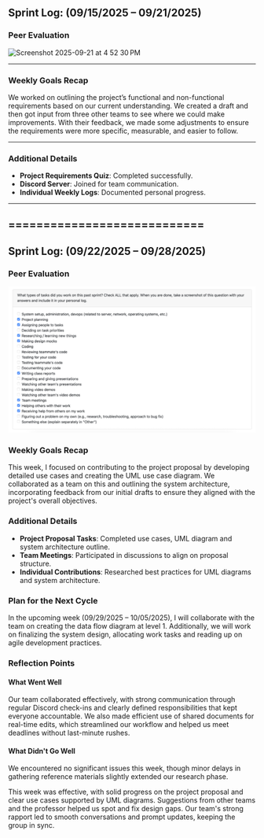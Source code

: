## Sprint Log: (09/15/2025 – 09/21/2025)

### Peer Evaluation
<img width="936" height="542" alt="Screenshot 2025-09-21 at 4 52 30 PM" src="https://github.com/user-attachments/assets/00423013-e9e4-48b1-b146-89655ae275ef" />

---

### Weekly Goals Recap
We worked on outlining the project’s functional and non-functional requirements based on our current understanding. We created a draft and then got input from three other teams to see where we could make improvements.
With their feedback, we made some adjustments to ensure the requirements were more specific, measurable, and easier to follow.

---

### Additional Details
- **Project Requirements Quiz**: Completed successfully.
- **Discord Server**: Joined for team communication.
- **Individual Weekly Logs**: Documented personal progress.

---
## ============================

## Sprint Log: (09/22/2025 – 09/28/2025)

### Peer Evaluation
![alt text](../peer_eval_screenshots/28-09-2025_PeerEval_Puneet_Maan.png)

### Weekly Goals Recap
This week, I focused on contributing to the project proposal by developing detailed use cases and creating the UML use case diagram. We collaborated as a team on this and outlining the system architecture, incorporating feedback from our initial drafts to ensure they aligned with the project's overall objectives.

### Additional Details
- **Project Proposal Tasks**: Completed use cases, UML diagram and system architecture outline.
- **Team Meetings**: Participated in discussions to align on proposal structure.
- **Individual Contributions**: Researched best practices for UML diagrams and system architecture.

### Plan for the Next Cycle
In the upcoming week (09/29/2025 – 10/05/2025), I will collaborate with the team on creating the data flow diagram at level 1. Additionally, we will work on finalizing the system design, allocating work tasks and reading up on agile development practices.

### Reflection Points
#### What Went Well
Our team collaborated effectively, with strong communication through regular Discord check-ins and clearly defined responsibilities that kept everyone accountable. We also made efficient use of shared documents for real-time edits, which streamlined our workflow and helped us meet deadlines without last-minute rushes.

#### What Didn't Go Well
We encountered no significant issues this week, though minor delays in gathering reference materials slightly extended our research phase.

This week was effective, with solid progress on the project proposal and clear use cases supported by UML diagrams. Suggestions from other teams and the professor helped us spot and fix design gaps. Our team's strong rapport led to smooth conversations and prompt updates, keeping the group in sync.